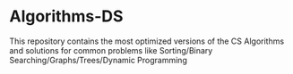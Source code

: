# Algorithms-DS
This repository contains the most optimized versions of the CS Algorithms and solutions for common problems like Sorting/Binary Searching/Graphs/Trees/Dynamic Programming
